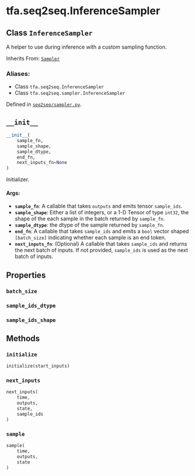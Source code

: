 <div itemscope itemtype="http://developers.google.com/ReferenceObject">
<meta itemprop="name" content="tfa.seq2seq.InferenceSampler" />
<meta itemprop="path" content="Stable" />
<meta itemprop="property" content="batch_size"/>
<meta itemprop="property" content="sample_ids_dtype"/>
<meta itemprop="property" content="sample_ids_shape"/>
<meta itemprop="property" content="__init__"/>
<meta itemprop="property" content="initialize"/>
<meta itemprop="property" content="next_inputs"/>
<meta itemprop="property" content="sample"/>
</div>

# tfa.seq2seq.InferenceSampler

## Class `InferenceSampler`

A helper to use during inference with a custom sampling function.

Inherits From: [`Sampler`](../../tfa/seq2seq/Sampler.md)

### Aliases:

* Class `tfa.seq2seq.InferenceSampler`
* Class `tfa.seq2seq.sampler.InferenceSampler`



Defined in [`seq2seq/sampler.py`](https://github.com/tensorflow/addons/tree/0.4-release/tensorflow_addons/seq2seq/sampler.py).

<!-- Placeholder for "Used in" -->


<h2 id="__init__"><code>__init__</code></h2>

``` python
__init__(
    sample_fn,
    sample_shape,
    sample_dtype,
    end_fn,
    next_inputs_fn=None
)
```

Initializer.


#### Args:


* <b>`sample_fn`</b>: A callable that takes `outputs` and emits tensor
  `sample_ids`.
* <b>`sample_shape`</b>: Either a list of integers, or a 1-D Tensor of type
  `int32`, the shape of the each sample in the batch returned by
  `sample_fn`.
* <b>`sample_dtype`</b>: the dtype of the sample returned by `sample_fn`.
* <b>`end_fn`</b>: A callable that takes `sample_ids` and emits a `bool` vector
  shaped `[batch_size]` indicating whether each sample is an end
  token.
* <b>`next_inputs_fn`</b>: (Optional) A callable that takes `sample_ids` and
  returns the next batch of inputs. If not provided, `sample_ids` is
  used as the next batch of inputs.



## Properties

<h3 id="batch_size"><code>batch_size</code></h3>




<h3 id="sample_ids_dtype"><code>sample_ids_dtype</code></h3>




<h3 id="sample_ids_shape"><code>sample_ids_shape</code></h3>






## Methods

<h3 id="initialize"><code>initialize</code></h3>

``` python
initialize(start_inputs)
```




<h3 id="next_inputs"><code>next_inputs</code></h3>

``` python
next_inputs(
    time,
    outputs,
    state,
    sample_ids
)
```




<h3 id="sample"><code>sample</code></h3>

``` python
sample(
    time,
    outputs,
    state
)
```






